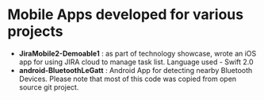 # Mobile Apps developed for various projects
- **JiraMobile2-Demoable1** : as part of technology showcase, wrote an iOS app for using JIRA cloud to manage task list. Language used - Swift 2.0
- **android-BluetoothLeGatt** : Android App for detecting nearby Bluetooth Devices. Please note that most of this code was copied from open source git project. 
